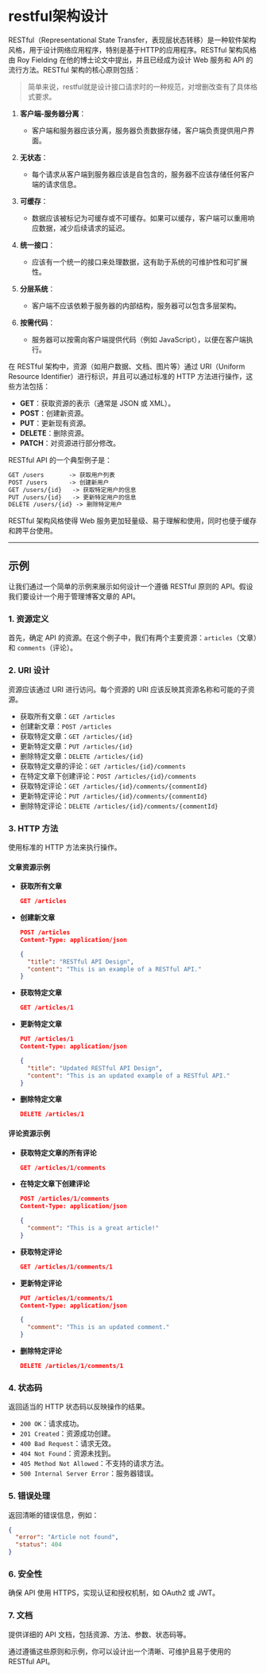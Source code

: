 # restful架构设计

RESTful（Representational State Transfer，表现层状态转移）是一种软件架构风格，用于设计网络应用程序，特别是基于HTTP的应用程序。RESTful 架构风格由 Roy Fielding 在他的博士论文中提出，并且已经成为设计 Web 服务和 API 的流行方法。RESTful 架构的核心原则包括：
>简单来说，restful就是设计接口请求时的一种规范，对增删改查有了具体格式要求。

1. **客户端-服务器分离**：
   - 客户端和服务器应该分离，服务器负责数据存储，客户端负责提供用户界面。

2. **无状态**：
   - 每个请求从客户端到服务器应该是自包含的，服务器不应该存储任何客户端的请求信息。

3. **可缓存**：
   - 数据应该被标记为可缓存或不可缓存。如果可以缓存，客户端可以重用响应数据，减少后续请求的延迟。

4. **统一接口**：
   - 应该有一个统一的接口来处理数据，这有助于系统的可维护性和可扩展性。

5. **分层系统**：
   - 客户端不应该依赖于服务器的内部结构，服务器可以包含多层架构。

6. **按需代码**：
   - 服务器可以按需向客户端提供代码（例如 JavaScript），以便在客户端执行。

在 RESTful 架构中，资源（如用户数据、文档、图片等）通过 URI（Uniform Resource Identifier）进行标识，并且可以通过标准的 HTTP 方法进行操作，这些方法包括：

- **GET**：获取资源的表示（通常是 JSON 或 XML）。
- **POST**：创建新资源。
- **PUT**：更新现有资源。
- **DELETE**：删除资源。
- **PATCH**：对资源进行部分修改。

RESTful API 的一个典型例子是：

```txt
GET /users       -> 获取用户列表
POST /users      -> 创建新用户
GET /users/{id}   -> 获取特定用户的信息
PUT /users/{id}   -> 更新特定用户的信息
DELETE /users/{id} -> 删除特定用户
```

RESTful 架构风格使得 Web 服务更加轻量级、易于理解和使用，同时也便于缓存和跨平台使用。

---

## 示例

让我们通过一个简单的示例来展示如何设计一个遵循 RESTful 原则的 API。假设我们要设计一个用于管理博客文章的 API。

### 1. 资源定义

首先，确定 API 的资源。在这个例子中，我们有两个主要资源：`articles`（文章）和 `comments`（评论）。

### 2. URI 设计

资源应该通过 URI 进行访问。每个资源的 URI 应该反映其资源名称和可能的子资源。

- 获取所有文章：`GET /articles`
- 创建新文章：`POST /articles`
- 获取特定文章：`GET /articles/{id}`
- 更新特定文章：`PUT /articles/{id}`
- 删除特定文章：`DELETE /articles/{id}`
- 获取特定文章的评论：`GET /articles/{id}/comments`
- 在特定文章下创建评论：`POST /articles/{id}/comments`
- 获取特定评论：`GET /articles/{id}/comments/{commentId}`
- 更新特定评论：`PUT /articles/{id}/comments/{commentId}`
- 删除特定评论：`DELETE /articles/{id}/comments/{commentId}`

### 3. HTTP 方法

使用标准的 HTTP 方法来执行操作。

#### 文章资源示例

- **获取所有文章**

  ```json
  GET /articles
  ```

- **创建新文章**

  ```json
  POST /articles
  Content-Type: application/json

  {
    "title": "RESTful API Design",
    "content": "This is an example of a RESTful API."
  }
  ```

- **获取特定文章**

  ```json
  GET /articles/1
  ```

- **更新特定文章**

  ```json
  PUT /articles/1
  Content-Type: application/json

  {
    "title": "Updated RESTful API Design",
    "content": "This is an updated example of a RESTful API."
  }
  ```

- **删除特定文章**

  ```json
  DELETE /articles/1
  ```

#### 评论资源示例

- **获取特定文章的所有评论**

  ```json
  GET /articles/1/comments
  ```

- **在特定文章下创建评论**

  ```json
  POST /articles/1/comments
  Content-Type: application/json

  {
    "comment": "This is a great article!"
  }
  ```

- **获取特定评论**

  ```json
  GET /articles/1/comments/1
  ```

- **更新特定评论**

  ```json
  PUT /articles/1/comments/1
  Content-Type: application/json

  {
    "comment": "This is an updated comment."
  }
  ```

- **删除特定评论**

  ```json
  DELETE /articles/1/comments/1
  ```

### 4. 状态码

返回适当的 HTTP 状态码以反映操作的结果。

- `200 OK`：请求成功。
- `201 Created`：资源成功创建。
- `400 Bad Request`：请求无效。
- `404 Not Found`：资源未找到。
- `405 Method Not Allowed`：不支持的请求方法。
- `500 Internal Server Error`：服务器错误。

### 5. 错误处理

返回清晰的错误信息，例如：

```json
{
  "error": "Article not found",
  "status": 404
}
```

### 6. 安全性

确保 API 使用 HTTPS，实现认证和授权机制，如 OAuth2 或 JWT。

### 7. 文档

提供详细的 API 文档，包括资源、方法、参数、状态码等。

通过遵循这些原则和示例，你可以设计出一个清晰、可维护且易于使用的 RESTful API。
